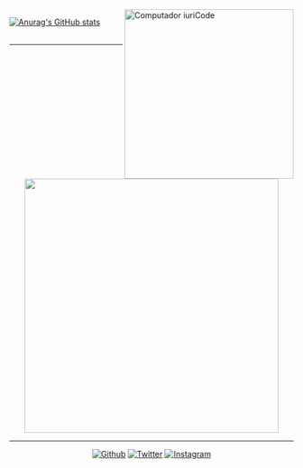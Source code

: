 <img src="https://raw.githubusercontent.com/MicaelliMedeiros/micaellimedeiros/master/image/computer-illustration.png" width="300px" align="right" alt="Computador iuriCode">
 
[![Anurag's GitHub stats](https://github-readme-stats.vercel.app/api?username=tixyel&hide=html&layout=compact=true&bg_color=0c0c1e&text_color=f5c6ff&title_color=ff3075&border_color=0c0c1e&locale=pt-br)](https://github.com/anuraghazra/github-readme-stats)<br>
<br>
<hr>
<p align="center">
  <a target="_blank" href="https://discord.com/users/793343792048635924"><img href="https://discord.com/users/793343792048635924" src="https://lanyard.cnrad.dev/api/793343792048635924?bg=0c0c1e&borderRadius=20px&animated=true" width="450px"></a>
</p>
<hr>
<p align="center">
  <a target="_blank" href="https://github.com/Tixyel?tab=repositories"><img src="https://img.shields.io/static/v1?label=GITHUB&message=Tixyel&color=f8efd4&style=for-the-badge&logo=GitHub" alt="Github"></a>
  <a target="_blank" href="https://twitter.com/Tixyel"><img src="https://img.shields.io/badge/Twitter-1DA1F2?style=for-the-badge&logo=twitter&logoColor=white" alt="Twitter"></a>
  <a target="_blank" href="https://www.instagram.com/cauatixyel/"><img src="https://img.shields.io/badge/Instagram-E4405F?style=for-the-badge&logo=instagram&logoColor=white" alt="Instagram"></a>
</p>
